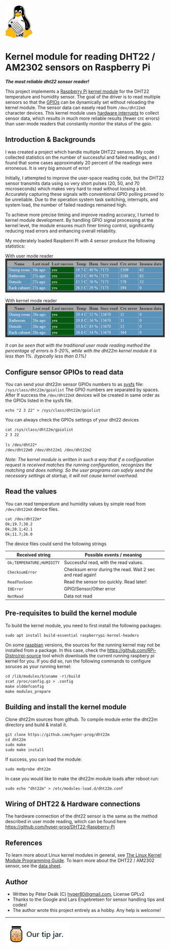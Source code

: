 ![DHT22M logo](https://raw.githubusercontent.com/hyper-prog/dht22m/master/images/dht22m_logo_s.png)

Kernel module for reading DHT22 / AM2302 sensors on Raspberry Pi
================================================================

_**The most reliable dht22 sensor reader!**_

This project implements a [Raspberry Pi](https://en.wikipedia.org/wiki/Raspberry_Pi)
[kernel module](https://en.wikipedia.org/wiki/Loadable_kernel_module)
for the DHT22 temperature and humidity sensor.
The goal of the driver is to read multiple sensors so that
the [GPIOs](https://en.wikipedia.org/wiki/General-purpose_input/output)
can be dynamically set without reloading the kernel module.
The sensor data can easely read from `/dev/dht22mX` character devices.
This kernel module uses [hardware interrupts](https://en.wikipedia.org/wiki/Interrupt#Hardware_interrupts)
to collect sensor data, which results in much more reliable results (fewer crc errors) than
user-mode readers that constantly monitor the status of the gpio.

Introduction & Backgrounds
----------------------------

I was created a project which handle multiple DHT22 sensors.
My code collected statistics on the number of successful and failed readings,
and I found that some cases approximately 20 percent of the readings were erroneous.
It is very big amount of error!

Initially, I attempted to improve the user-space reading code,
but the DHT22 sensor transmits data using so very short pulses
(20, 50, and 70 microseconds) which makes very hard to read without loosing a bit.
Accurately capturing these signals with conventional GPIO polling proved to be unreliable.
Due to the operation system task switching, interrupts,
and system load, the number of failed readings remained high.

To achieve more precise timing and improve reading accuracy,
I turned to kernel module development. By handling GPIO signal processing at the kernel level,
the module ensures much finer timing control,
significantly reducing read errors and enhancing overall reliability.

My moderately loaded Raspberri Pi with 4 sensor produce the following statistics:

With user mode reader
![User mode stats](https://raw.githubusercontent.com/hyper-prog/dht22m/master/images/um-stats.png)

With kernel mode reader
![Kernel mode stats](https://raw.githubusercontent.com/hyper-prog/dht22m/master/images/krnl-stats.png)

_It can be seen that with the traditional user mode reading method the percentage of errors is 5-20%,
while with the dht22m kernel module it is less than 1%. (typically less than 0.1%)_

Configure sensor GPIOs to read data
-------------------------------------

You can send your dht22m sensor GPIOs numbers to as
[sysfs](https://en.wikipedia.org/wiki/Sysfs) file: `/sys/class/dht22m/gpiolist`
The GPIO numbers are separated by spaces. After If success the `/dev/dht22mX`
devices will be created in same order as the GPIOs listed in the sysfs file.

    echo "2 3 22" > /sys/class/dht22m/gpiolist

You can always check the GPIOs settings of your dht22 devices

    cat /sys/class/dht22m/gpiolist
    2 3 22

    ls /dev/dht22*
    /dev/dht22m0 /dev/dht22m1 /dev/dht22m2

_Note: The kernel module is written in such a way that if a configuration request
is received matches the running configuration, recognizes the matching and does nothing.
So the user programs can safely send the necessary settings at startup, it will not cause kernel overhead._

Read the values
----------------

You can read temperature and humidity values by simple read from `/dev/dht22mX` device files.

    cat /dev/dht22m*
    Ok;19.7;38.2
    Ok;20.1;42.1
    Ok;11.7;26.0

The device files could send the following strings

| Received string             | Possible events / meaning                                       |
| --------------------------- | --------------------------------------------------------------- |
| `Ok;TEMPERATURE;HUMIDITY`   | Successful read, with the read values.                          |
| `ChecksumError`             | Checksum error during the read. Wait 2 sec and read again!      |
| `ReadTooSoon`               | Read the sensor too quickly. Read later!                        |
| `IOError`                   | GPIO/Sensor/Other error                                         |
| `NotRead`                   | Data not read                                                   |

Pre-requisites to build the kernel module
-----------------------------------------

To build the kernel module, you need to first install the following
packages:

    sudo apt install build-essential raspberrypi-kernel-headers

On some [raspbian](https://www.raspberrypi.com/software/) versions, the sources for the running kernel
may not be installed from a package.
In this case, check the https://github.com/RPi-Distro/rpi-source tool
which downloads the current running raspbery pi kernel for you.
If you did so, run the following commands to configure soruces as your running kernel:

    cd /lib/modules/$(uname -r)/build
    zcat /proc/config.gz > .config
    make olddefconfig
    make modules_prepare

Building and install the kernel module
--------------------------------------

Clone dht22m sources from github.
To compile module enter the dht22m directory and build & install it.

    git clone https://github.com/hyper-prog/dht22m
    cd dht22m
    sudo make
    sudo make install

If success, you can load the module:

    sudo modprobe dht22m

In case you would like to make the dht22m module loads after reboot run:

    sudo echo "dht22m" > /etc/modules-load.d/dht22m.conf

Wiring of DHT22 & Hardware connections
--------------------------------------

The hardware connection of the dht22 sensor is the same as the method described in user mode reading,
which can be found here https://github.com/hyper-prog/DHT22-Raspberry-Pi

References
-----------

To learn more about Linux kernel
modules in general, see [The Linux Kernel Module Programming
Guide](https://sysprog21.github.io/lkmpg/). To learn more about the DHT22 / AM2302
sensor, see the [data sheet](https://files.seeedstudio.com/wiki/Grove-Temperature_and_Humidity_Sensor_Pro/res/AM2302-EN.pdf).

Author
-------
- Written by Péter Deák (C) hyper80@gmail.com, License GPLv2
- Thanks to the Google and Lars Engebretsen for sensor handling tips and codes!
- The author wrote this project entirely as a hobby. Any help is welcome!

------

[![paypal](https://raw.githubusercontent.com/hyper-prog/dht22m/master/images/tipjar.png)](https://www.paypal.com/donate/?business=EM2E9A6BZBK64&no_recurring=0&currency_code=USD)

